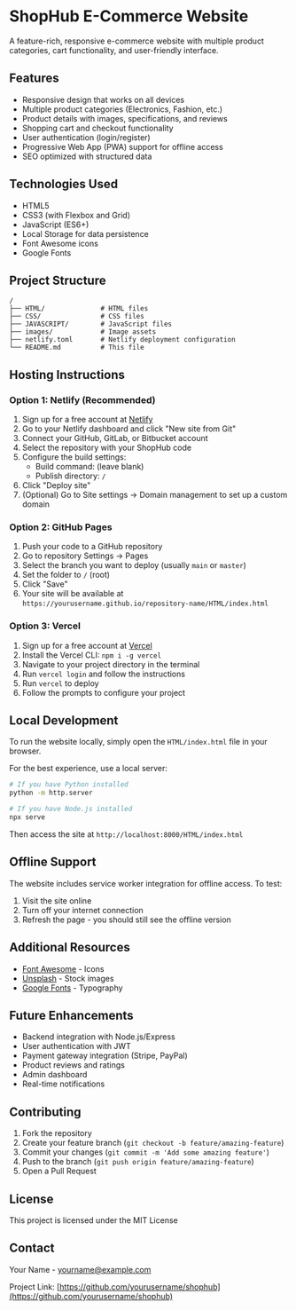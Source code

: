 # ShopHub E-Commerce Website

A feature-rich, responsive e-commerce website with multiple product categories, cart functionality, and user-friendly interface.

## Features

- Responsive design that works on all devices
- Multiple product categories (Electronics, Fashion, etc.)
- Product details with images, specifications, and reviews
- Shopping cart and checkout functionality
- User authentication (login/register)
- Progressive Web App (PWA) support for offline access
- SEO optimized with structured data

## Technologies Used

- HTML5
- CSS3 (with Flexbox and Grid)
- JavaScript (ES6+)
- Local Storage for data persistence
- Font Awesome icons
- Google Fonts

## Project Structure

```
/
├── HTML/              # HTML files
├── CSS/               # CSS files
├── JAVASCRIPT/        # JavaScript files
├── images/            # Image assets
├── netlify.toml       # Netlify deployment configuration
└── README.md          # This file
```

## Hosting Instructions

### Option 1: Netlify (Recommended)

1. Sign up for a free account at [Netlify](https://www.netlify.com/)
2. Go to your Netlify dashboard and click "New site from Git"
3. Connect your GitHub, GitLab, or Bitbucket account
4. Select the repository with your ShopHub code
5. Configure the build settings:
   - Build command: (leave blank)
   - Publish directory: `/`
6. Click "Deploy site"
7. (Optional) Go to Site settings → Domain management to set up a custom domain

### Option 2: GitHub Pages

1. Push your code to a GitHub repository
2. Go to repository Settings → Pages
3. Select the branch you want to deploy (usually `main` or `master`)
4. Set the folder to `/` (root)
5. Click "Save"
6. Your site will be available at `https://yourusername.github.io/repository-name/HTML/index.html`

### Option 3: Vercel

1. Sign up for a free account at [Vercel](https://vercel.com/)
2. Install the Vercel CLI: `npm i -g vercel`
3. Navigate to your project directory in the terminal
4. Run `vercel login` and follow the instructions
5. Run `vercel` to deploy
6. Follow the prompts to configure your project

## Local Development

To run the website locally, simply open the `HTML/index.html` file in your browser.

For the best experience, use a local server:

```bash
# If you have Python installed
python -m http.server

# If you have Node.js installed
npx serve
```

Then access the site at `http://localhost:8000/HTML/index.html`

## Offline Support

The website includes service worker integration for offline access. To test:
1. Visit the site online
2. Turn off your internet connection
3. Refresh the page - you should still see the offline version

## Additional Resources

- [Font Awesome](https://fontawesome.com/) - Icons
- [Unsplash](https://unsplash.com/) - Stock images
- [Google Fonts](https://fonts.google.com/) - Typography

## Future Enhancements

- Backend integration with Node.js/Express
- User authentication with JWT
- Payment gateway integration (Stripe, PayPal)
- Product reviews and ratings
- Admin dashboard
- Real-time notifications

## Contributing

1. Fork the repository
2. Create your feature branch (`git checkout -b feature/amazing-feature`)
3. Commit your changes (`git commit -m 'Add some amazing feature'`)
4. Push to the branch (`git push origin feature/amazing-feature`)
5. Open a Pull Request

## License

This project is licensed under the MIT License

## Contact

Your Name - yourname@example.com

Project Link: [https://github.com/yourusername/shophub](https://github.com/yourusername/shophub) 